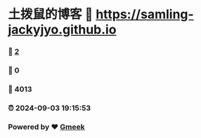 # 土拨鼠的博客 :link: https://samling-jackyjyo.github.io 
### :page_facing_up: [2](https://samling-jackyjyo.github.io/tag.html) 
### :speech_balloon: 0 
### :hibiscus: 4013 
### :alarm_clock: 2024-09-03 19:15:53 
### Powered by :heart: [Gmeek](https://github.com/Meekdai/Gmeek)
